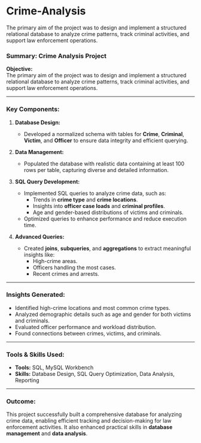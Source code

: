 # Crime-Analysis
The primary aim of the project was to design and implement a structured relational database to analyze crime patterns, track criminal activities, and support law enforcement operations.

### **Summary: Crime Analysis Project**

**Objective:**  
The primary aim of the project was to design and implement a structured relational database to analyze crime patterns, track criminal activities, and support law enforcement operations.

---

### **Key Components:**

1. **Database Design:**  
   - Developed a normalized schema with tables for **Crime**, **Criminal**, **Victim**, and **Officer** to ensure data integrity and efficient querying.  

2. **Data Management:**  
   - Populated the database with realistic data containing at least 100 rows per table, capturing diverse and detailed information.

3. **SQL Query Development:**  
   - Implemented SQL queries to analyze crime data, such as:  
     - Trends in **crime type** and **crime locations**.  
     - Insights into **officer case loads** and **criminal profiles**.  
     - Age and gender-based distributions of victims and criminals.  
   - Optimized queries to enhance performance and reduce execution time.  

4. **Advanced Queries:**  
   - Created **joins**, **subqueries**, and **aggregations** to extract meaningful insights like:  
     - High-crime areas.  
     - Officers handling the most cases.  
     - Recent crimes and arrests.  

---

### **Insights Generated:**
- Identified high-crime locations and most common crime types.  
- Analyzed demographic details such as age and gender for both victims and criminals.  
- Evaluated officer performance and workload distribution.  
- Found connections between crimes, victims, and criminals.

---

### **Tools & Skills Used:**  
- **Tools:** SQL, MySQL Workbench  
- **Skills:** Database Design, SQL Query Optimization, Data Analysis, Reporting  

---

### **Outcome:**  
This project successfully built a comprehensive database for analyzing crime data, enabling efficient tracking and decision-making for law enforcement activities. It also enhanced practical skills in **database management** and **data analysis**.
